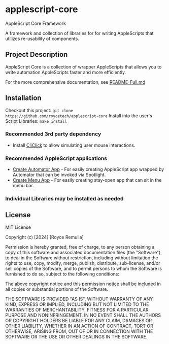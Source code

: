 # applescript-core

AppleScript Core Framework

A framework and collection of libraries for for writing AppleScripts that utilizes re-usability of components.


## Project Description

AppleScript Core is a collection of wrapper AppleScripts that allows you to write automation AppleScripts faster and more efficiently.

For the more comprehensive documentation, see [README-Full.md](./README-full.md)


## Installation

Checkout this project: `git clone https://github.com/roycetech/applescript-core`
Install into the user's Script Libraries: `make install`

### Recommended 3rd party dependency

*   Install [CliClick](https://github.com/BlueM/cliclick) to allow simulating user mouse interactions.

### Recommended AppleScript applications
*   [Create Automator App](apps/User/Create%20Automator%20App.applescript) - For easily creating AppleScript app wrapped by Automator that can be invoked via Spotlight.
*   [Create Menu App](apps/User/Create%20Menu%20App.applescript) - For easily creating stay-open app that can sit in the menu bar.

### Individual Libraries may be installed as needed

## License

MIT License

Copyright (c) [2024] [Royce Remulla]

Permission is hereby granted, free of charge, to any person obtaining a copy
of this software and associated documentation files (the "Software"), to deal
in the Software without restriction, including without limitation the rights
to use, copy, modify, merge, publish, distribute, sub-license, and/or sell
copies of the Software, and to permit persons to whom the Software is
furnished to do so, subject to the following conditions:

The above copyright notice and this permission notice shall be included in all
copies or substantial portions of the Software.

THE SOFTWARE IS PROVIDED "AS IS", WITHOUT WARRANTY OF ANY KIND, EXPRESS OR
IMPLIED, INCLUDING BUT NOT LIMITED TO THE WARRANTIES OF MERCHANTABILITY,
FITNESS FOR A PARTICULAR PURPOSE AND NONINFRINGEMENT. IN NO EVENT SHALL THE
AUTHORS OR COPYRIGHT HOLDERS BE LIABLE FOR ANY CLAIM, DAMAGES OR OTHER
LIABILITY, WHETHER IN AN ACTION OF CONTRACT, TORT OR OTHERWISE, ARISING FROM,
OUT OF OR IN CONNECTION WITH THE SOFTWARE OR THE USE OR OTHER DEALINGS IN THE
SOFTWARE.

